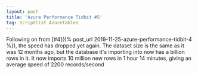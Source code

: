 ```yaml
---
layout: post
title: 'Azure Performance Tidbit #5'
tag: Scriptlist AzureTables
---
```


Following on from [#4]({% post_url 2019-11-25-azure-performance-tidbit-4 %}), the speed has dropped yet again. The dataset size is the same as it was 12 months ago, but the database it's importing into now has a billion rows in it. It now imports 10 million new rows in 1 hour 14 minutes, giving an average speed of 2200 records/second


